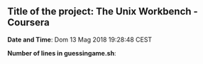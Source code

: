 ## Title of the project: The Unix Workbench - Coursera
**Date and Time**: Dom 13 Mag 2018 19:28:48 CEST


**Number of lines in guessingame.sh**: 


